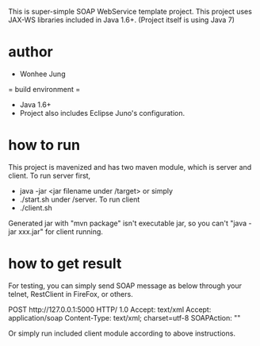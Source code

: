 This is super-simple SOAP WebService template project. This project uses JAX-WS libraries included in Java 1.6+.
(Project itself is using Java 7)

# author 
* Wonhee Jung

= build environment =
* Java 1.6+
* Project also includes Eclipse Juno's configuration.

# how to run 
This project is mavenized and has two maven module, which is server and client.
To run server first,
* java -jar <jar filename under /target> or simply
* ./start.sh under /server.
To run client
* ./client.sh

Generated jar with "mvn package" isn't executable jar, so you can't "java -jar xxx.jar" for client running.


# how to get result 

For testing, you can simply send SOAP message as below through your telnet, RestClient in FireFox, or others.

<connection info>
POST http://127.0.0.1:5000 HTTP/ 1.0

<http header>
Accept: text/xml
Accept: application/soap
Content-Type: text/xml; charset=utf-8
SOAPAction: ""

<http body>
<?xml version="1.0" encoding="UTF-8"?>
<soap:Envelope soap:encodingStyle="http:// schemas.xmlsoap.org/soap/encoding/"
     xmlns:soap="http://schemas.xmlsoap.org/soap/envelope/"
     xmlns:soapenc="http://schemas.xmlsoap.org/soap/encoding/"
     xmlns:xsi="http://www.w3.org/2001/XMLSchema-instance"
     xmlns:tns="http://potatosoft.com/"
     xmlns:xsd ="http://www.w3.org/2001/XMLSchema">
  <soap:Body>
    <tns:getTimeAsString xsi:nil="true" />
  </soap:Body>
</soap:Envelope>

Or simply run included client module according to above instructions.